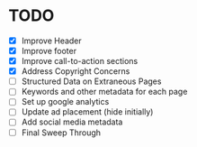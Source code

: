 # TODO
- [X] Improve Header
- [X] Improve footer
- [X] Improve call-to-action sections
- [X] Address Copyright Concerns
- [ ] Structured Data on Extraneous Pages
- [ ] Keywords and other metadata for each page
- [ ] Set up google analytics
- [ ] Update ad placement (hide initially)
- [ ] Add social media metadata
- [ ] Final Sweep Through